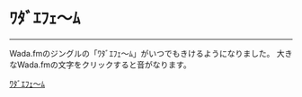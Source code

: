 # ﾜﾀﾞｴﾌｪ〜ﾑ
- - -
Wada.fmのジングルの「ﾜﾀﾞｴﾌｪ〜ﾑ」がいつでもきけるようになりました。
大きなWada.fmの文字をクリックすると音がなります。

[ﾜﾀﾞｴﾌｪ〜ﾑ](kiyugadgeter.github.io/wadafm_button)


